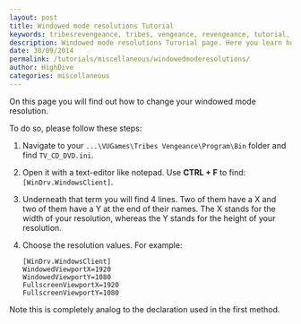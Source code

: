 ```yaml
---
layout: post
title: Windowed mode resolutions Tutorial
keywords: tribesrevengeance, tribes, vengeance, revengeance, tutorial, guide, announcer, voice, remove, change, type
description: Windowed mode resolutions Turorial page. Here you learn how to change the resolutions of the windowed mode.
date: 30/09/2014
permalink: /tutorials/miscellaneous/windowedmoderesolutions/
author: HighDive
categories: miscellaneous
---
```


On this page you will find out how to change your windowed mode resolution.

  

To do so, please follow these steps:

1. Navigate to your `...\VUGames\Tribes Vengeance\Program\Bin` folder and find `TV_CD_DVD.ini`.

2. Open it with a text-editor like notepad. Use **CTRL + F** to find: `[WinDrv.WindowsClient]`.

3. Underneath that term you will find 4 lines. Two of them have a X and two of them have a Y at the end of their names. The X stands for the width of your resolution, whereas the Y stands for the height of your resolution.

4. Choose the resolution values. For example:

    ```
    [WinDrv.WindowsClient]
    WindowedViewportX=1920
    WindowedViewportY=1080
    FullscreenViewportX=1920
    FullscreenViewportY=1080
    ```

Note this is completely analog to the declaration used in the first method.

  